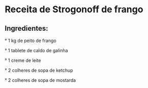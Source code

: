 # Receita de Strogonoff de frango



## Ingredientes:

° 1 kg de peito de frango

° 1 tablete de caldo de galinha

° 1 creme de leite

° 2 colheres de sopa de ketchup

° 2 colheres de sopa de mostarda